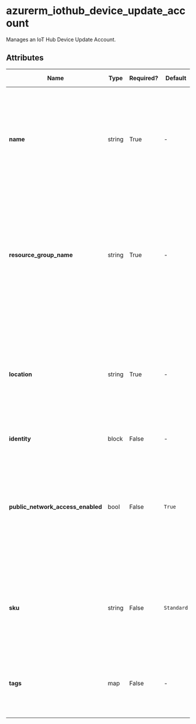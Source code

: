 # azurerm_iothub_device_update_account

Manages an IoT Hub Device Update Account.

## Attributes

| Name | Type | Required? | Default  | possible values | Description |
| ---- | ---- | --------- | -------- | ----------- | ----------- |
| **name** | string | True | -  |  -  | Specifies the name which should be used for this IoT Hub Device Update Account. Changing this forces a new resource to be created. | 
| **resource_group_name** | string | True | -  |  -  | Specifies the name of the Resource Group where the IoT Hub Device Update Account should exist. Changing this forces a new resource to be created. | 
| **location** | string | True | -  |  -  | Specifies the Azure Region where the IoT Hub Device Update Account should exist. Changing this forces a new resource to be created. | 
| **identity** | block | False | -  |  -  | An `identity` block. | 
| **public_network_access_enabled** | bool | False | `True`  |  `true`, `false`  | Specifies whether the public network access is enabled for the IoT Hub Device Update Account. Possible values are `true` and `false`. Defaults to `true`. | 
| **sku** | string | False | `Standard`  |  `Free`, `Standard`  | Sku of the IoT Hub Device Update Account. Possible values are `Free` and `Standard`. Defaults to `Standard`. | 
| **tags** | map | False | -  |  -  | A mapping of tags which should be assigned to the IoT Hub Device Update Account. | 

